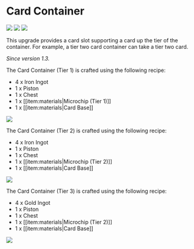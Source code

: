 # Card Container

![](https://ocdoc.cil.li/_media/items:card_container1.png)
![](https://ocdoc.cil.li/_media/items:card_container2.png)
![](https://ocdoc.cil.li/_media/items:card_container3.png)

This upgrade provides a card slot supporting a card up the tier of the container.
For example, a tier two card container can take a tier two card.

*Since version 1.3.*  
  
The Card Container (Tier 1) is crafted using the following recipe:

- 4 x Iron Ingot
- 1 x Piston
- 1 x Chest
- 1 x [[item:materials|Microchip (Tier 1)]]
- 1 x [[item:materials|Card Base]]

![](https://ocdoc.cil.li/_media/recipes:items:t1cardcontainer.png)

The Card Container (Tier 2) is crafted using the following recipe:

- 4 x Iron Ingot
- 1 x Piston
- 1 x Chest
- 1 x [[item:materials|Microchip (Tier 2)]]
- 1 x [[item:materials|Card Base]]

![](https://ocdoc.cil.li/_media/recipes:items:t2cardcontainer.png)

The Card Container (Tier 3) is crafted using the following recipe:


- 4 x Gold Ingot
- 1 x Piston
- 1 x Chest
- 1 x [[item:materials|Microchip (Tier 2)]]
- 1 x [[item:materials|Card Base]]

![](https://ocdoc.cil.li/_media/recipes:items:t3cardcontainer.png)